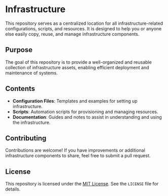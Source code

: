 # Infrastructure

This repository serves as a centralized location for all infrastructure-related configurations, scripts, and resources. It is designed to help you or anyone else easily copy, reuse, and manage infrastructure components.

## Purpose

The goal of this repository is to provide a well-organized and reusable collection of infrastructure assets, enabling efficient deployment and maintenance of systems.

## Contents

- **Configuration Files**: Templates and examples for setting up infrastructure.
- **Scripts**: Automation scripts for provisioning and managing resources.
- **Documentation**: Guides and notes to assist in understanding and using the infrastructure.

## Contributing

Contributions are welcome! If you have improvements or additional infrastructure components to share, feel free to submit a pull request.

## License

This repository is licensed under the [MIT License](https://opensource.org/licenses/MIT). See the `LICENSE` file for details.
